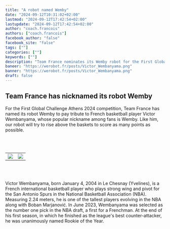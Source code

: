 ```yaml
---
title: "A robot named Wemby"
date: "2024-09-12T10:31:02+02:00"
lastmod: "2024-09-12T17:42:54+02:00"
lastupdate: "2024-09-12T17:42:54+02:00"
author: "coach.francois"
authors: ["coach.francois"]
facebook_author: "false"
facebook_site: "false"
tags: [""]
categories: [""]
keywords: [""]
description: "Team France nominates its Wemby robot for the First Global Challenge Athens 2024"
baneer: "https://werobot.fr/posts/Victor_Wembanyama.png"
banner: "https://werobot.fr/posts/Victor_Wembanyama.png"
draft: false
---
```

## Team France has nicknamed its robot Wemby
 
For the First Global Challenge Athens 2024 competition, Team France has named its robot Wemby to pay tribute to French basketball player Victor Wembanyama, whose popular nickname among fans is Wemby. Like him, our robot will try to rise above the baskets to score as many points as possible.

<br><br>
<center>
    <table width="60%">
        <tr>
            <td align="right"><img src="https://werobot.fr/posts/wemby_robot.png"></td>
            <td align="left"><img src="https://werobot.fr/posts/wemby_basketeur_3.png"></td>
	</tr>
    </table>
</center>
<br><br>
 
 Victor Wembanyama, born January 4, 2004 in Le Chesnay (Yvelines), is a French international basketball player who plays strong wing and pivot for the San Antonio Spurs in the National Basketball Association (NBA). Measuring 2.24 meters, he is one of the tallest players evolving in the NBA along with Boban Marjanović. In June 2023, Wembanyama was selected as the number one pick in the NBA draft, a first for a Frenchman. At the end of his first season, in which he finished as the league's best counter-attacker, he was unanimously named Rookie of the Year.


